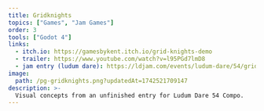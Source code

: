 ```yaml
---
title: Gridknights
topics: ["Games", "Jam Games"]
order: 3
tools: ["Godot 4"]
links:
  - itch.io: https://gamesbykent.itch.io/grid-knights-demo
  - trailer: https://www.youtube.com/watch?v=l95PGd7lmD8
  - jam entry (ludum dare): https://ldjam.com/events/ludum-dare/54/grid-knights
image:
  path: /pg-gridknights.png?updatedAt=1742521709147
description: >-
  Visual concepts from an unfinished entry for Ludum Dare 54 Compo.
---
```

